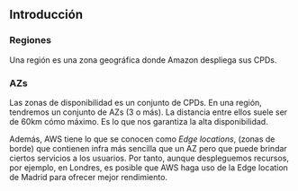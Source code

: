 ## Introducción

### Regiones
Una región es una zona geográfica donde Amazon despliega sus CPDs. 

### AZs
Las zonas de disponibilidad es un conjunto de CPDs. En una región, tendremos un conjunto de AZs (3 o más). La distancia entre ellos suele ser de 60km cómo máximo. 
Es lo que nos garantiza la alta disponibilidad. 

Además, AWS tiene lo que se conocen como *Edge locations*, (zonas de borde) que contienen infra más sencilla que un AZ pero que puede brindar ciertos servicios a los usuarios. Por tanto, aunque despleguemos recursos, por ejemplo, en Londres, es posible que AWS haga uso de la Edge location de Madrid para ofrecer mejor rendimiento.

